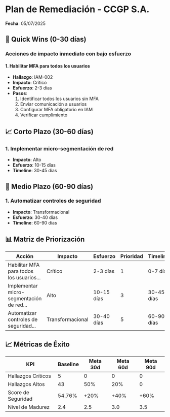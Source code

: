 # Plan de Remediación - CCGP S.A.

**Fecha**: 05/07/2025

## 🚀 Quick Wins (0-30 días)

### Acciones de impacto inmediato con bajo esfuerzo

#### 1. Habilitar MFA para todos los usuarios
- **Hallazgo**: IAM-002
- **Impacto**: Crítico
- **Esfuerzo**: 2-3 días
- **Pasos**:
  1. Identificar todos los usuarios sin MFA
  1. Enviar comunicación a usuarios
  1. Configurar MFA obligatorio en IAM
  1. Verificar cumplimiento

## 📈 Corto Plazo (30-60 días)

### 1. Implementar micro-segmentación de red
- **Impacto**: Alto
- **Esfuerzo**: 10-15 días
- **Timeline**: 30-45 días

## 🎯 Medio Plazo (60-90 días)

### 1. Automatizar controles de seguridad
- **Impacto**: Transformacional
- **Esfuerzo**: 30-40 días
- **Timeline**: 60-90 días

## 📊 Matriz de Priorización

| Acción | Impacto | Esfuerzo | Prioridad | Timeline |
|--------|---------|----------|-----------|----------|
| Habilitar MFA para todos los usuarios... | Crítico | 2-3 días | 1 | 0-7 días |
| Implementar micro-segmentación de red... | Alto | 10-15 días | 3 | 30-45 días |
| Automatizar controles de seguridad... | Transformacional | 30-40 días | 5 | 60-90 días |

## 📈 Métricas de Éxito

| KPI | Baseline | Meta 30d | Meta 60d | Meta 90d |
|-----|----------|----------|----------|----------|
| Hallazgos Críticos | 5 | 0 | 0 | 0 |
| Hallazgos Altos | 43 | 50% | 20% | 0 |
| Score de Seguridad | 54.76% | +20% | +40% | +60% |
| Nivel de Madurez | 2.4 | 2.5 | 3.0 | 3.5 |
